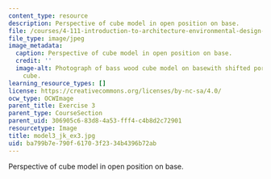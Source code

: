 ```yaml
---
content_type: resource
description: Perspective of cube model in open position on base.
file: /courses/4-111-introduction-to-architecture-environmental-design-spring-2014/ba799b7e790f61703f2334b4396b72ab_model3_jk_ex3.jpg
file_type: image/jpeg
image_metadata:
  caption: Perspective of cube model in open position on base.
  credit: ''
  image-alt: Photograph of bass wood cube model on basewith shifted portions of the
    cube.
learning_resource_types: []
license: https://creativecommons.org/licenses/by-nc-sa/4.0/
ocw_type: OCWImage
parent_title: Exercise 3
parent_type: CourseSection
parent_uid: 306905c6-83d8-4a53-fff4-c4b8d2c72901
resourcetype: Image
title: model3_jk_ex3.jpg
uid: ba799b7e-790f-6170-3f23-34b4396b72ab
---
```

Perspective of cube model in open position on base.